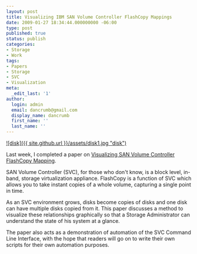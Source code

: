 ```yaml
---
layout: post
title: Visualizing IBM SAN Volume Controller FlashCopy Mappings
date: 2009-01-27 18:34:44.000000000 -06:00
type: post
published: true
status: publish
categories:
- Storage
- Work
tags:
- Papers
- Storage
- SVC
- Visualization
meta:
  _edit_last: '1'
author:
  login: admin
  email: dancrumb@gmail.com
  display_name: dancrumb
  first_name: ''
  last_name: ''
---
```

[![disk]({{ site.github.url }}/assets/disk1.jpg "disk")](/assets/disk1.jpg)

Last week, I completed a paper on [Visualizing SAN Volume Controller FlashCopy Mapping](/papers/visualfcms/visualisefcms.pdf).

SAN Volume Controller (SVC), for those who don't know, is a block level, in-band, storage virtualization appliance. FlashCopy is a function of SVC which allows you to take instant copies of a whole volume, capturing a single point in time.

As an SVC environment grows, disks become copies of disks and one disk can have multiple disks copied from it. This paper discusses a method to visualize these relationships graphically so that a Storage Administrator can understand the state of his system at a glance.

The paper also acts as a demonstration of automation of the SVC Command Line Interface, with the hope that readers will go on to write their own scripts for their own automation purposes.
